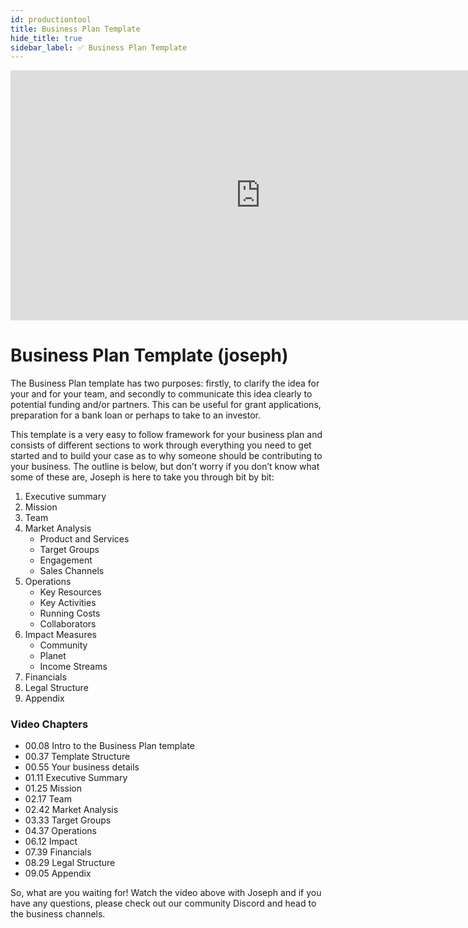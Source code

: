 ```yaml
---
id: productiontool
title: Business Plan Template
hide_title: true
sidebar_label: ✅ Business Plan Template
---
```


<div class="videocontainer">
  <iframe width="800" height="400" src="https://www.youtube.com/embed/NpEaa2P7qZI" frameborder="0" allow="accelerometer; autoplay; encrypted-media; gyroscope; picture-in-picture" allowfullscreen></iframe>
</div>

<style>
:root {
  --highlight: #f7b77b;
  --hover: #f7b77b;
}
</style>

<div class="videoChapters">
<div class="videoChaptersMain">

# Business Plan Template (joseph)

The Business Plan template has two purposes: firstly, to clarify the idea for your and for your team, and secondly to communicate this idea clearly to potential funding and/or partners. This can be useful for grant applications, preparation for a bank loan or perhaps to take to an investor.

This template is a very easy to follow framework for your business plan and consists of different sections to work through everything you need to get started and to build your case as to why someone should be contributing to your business. The outline is below, but don’t worry if you don’t know what some of these are, Joseph is here to take you through bit by bit:

1. Executive summary
2. Mission
3. Team
4. Market Analysis
    - Product and Services
    - Target Groups
    - Engagement
    - Sales Channels
5. Operations
    - Key Resources
    - Key Activities
    - Running Costs
    - Collaborators
6. Impact Measures
    - Community
    - Planet
    - Income Streams
7. Financials
8. Legal Structure
9. Appendix

</div>
<div class="videoChaptersSidebar">

### Video Chapters

- 00.08 Intro to the Business Plan template
- 00.37 Template Structure
- 00.55 Your business details
- 01.11 Executive Summary
- 01.25 Mission
- 02.17 Team
- 02.42 Market Analysis
- 03.33 Target Groups
- 04.37 Operations
- 06.12 Impact
- 07.39 Financials
- 08.29 Legal Structure
- 09.05 Appendix


</div>
</div>

So, what are you waiting for! Watch the video above with Joseph and if you have any questions, please check out our community Discord and head to the business channels.
